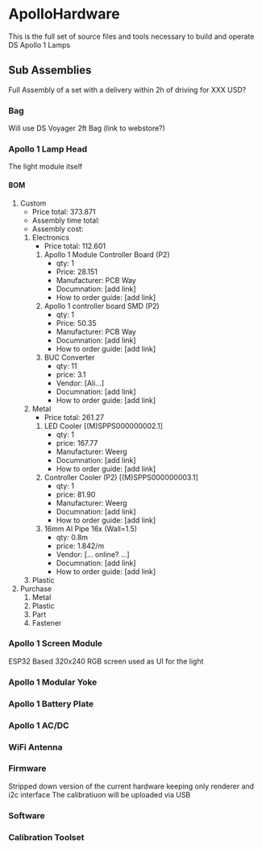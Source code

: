# ApolloHardware
This is the full set of source files and tools necessary to build and operate DS Apollo 1 Lamps

## Sub Assemblies
Full Assembly of a set with a delivery within 2h of driving for XXX USD?

### Bag
Will use DS Voyager 2ft Bag (link to webstore?)

### Apollo 1 Lamp Head
The light module itself

#### BOM
1. Custom
    * Price total: 373.871
    * Assembly time total: 
    * Assembly cost: 
    1. Electronics
        * Price total: 112.601
        1. Apollo 1 Module Controller Board (P2)
            * qty: 1
            * Price: 28.151
            * Manufacturer: PCB Way
            * Documnation: [add link]
            * How to order guide: [add link]
        1. Apollo 1 controller board SMD (P2)
            * qty: 1
            * Price: 50.35
            * Manufacturer: PCB Way
            * Documnation: [add link]
            * How to order guide: [add link]
        1. BUC Converter
            * qty: 11
            * price: 3.1
            * Vendor: [Ali...]
            * Documnation: [add link]
            * How to order guide: [add link]        
    1. Metal
        * Price total: 261.27
        1. LED Cooler [(M)SPPS000000002.1]
            * qty: 1
            * price: 167.77
            * Manufacturer: Weerg
            * Documnation: [add link]
            * How to order guide: [add link]
        1. Controller Cooler (P2) [(M)SPPS000000003.1]
            * qty: 1
            * price: 81.90
            * Manufacturer: Weerg
            * Documnation: [add link]
            * How to order guide: [add link]
        1. 16mm Al Pipe 16x (Wall=1.5)
            * qty: 0.8m
            * price: 1.842/m
            * Vendor: [... online? ...]
            * Documnation: [add link]
            * How to order guide: [add link]
    1. Plastic
1. Purchase
    1. Metal
    1. Plastic
    1. Part
    1. Fastener

### Apollo 1 Screen Module
ESP32 Based 320x240 RGB screen used as UI for the light

### Apollo 1 Modular Yoke

### Apollo 1 Battery Plate

### Apollo 1 AC/DC

### WiFi Antenna

### Firmware
Stripped down version of the current hardware keeping only renderer and i2c interface
The calibratiuon will be uploaded via USB

### Software


### Calibration Toolset
